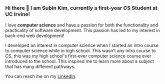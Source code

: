### Hi there 👋 I am Subin Kim, currently a first-year CS Student at UC Irvine!

I love **computer science** and have a passion for both the functionality and practicality of software development. This passion has led to my interest in back-end web development!

I developed an interest in computer science when I started an intro course to computer science while in high school. This wasn't any intro course to CS, this was my high school's first-ever computer science course ever introduced to the school. This inspired me to learn more about a subject that has many different pathways.


You can reach me on my [LinkedIn](https://www.linkedin.com/in/subin-kim-bba754180/).

<!--
**SubinQKim/SubinQKim** is a ✨ _special_ ✨ repository because its `README.md` (this file) appears on your GitHub profile.

Here are some ideas to get you started:

- 🔭 I’m currently working on ...
- 🌱 I’m currently learning ...
- 👯 I’m looking to collaborate on ...
- 🤔 I’m looking for help with ...
- 💬 Ask me about ...
- 📫 How to reach me: ...
- 😄 Pronouns: ...
- ⚡ Fun fact: ...
-->
